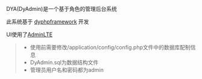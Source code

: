 DYA(DyAdmin)是一个基于角色的管理后台系统

此系统基于 [dyphpframework](https://github.com/rainsun007/dyphpframework) 开发

UI使用了[AdminLTE](https://github.com/almasaeed2010/AdminLTE/)


> - 使用前需要修改/application/config/config.php文件中的数据库配制信息
> - DyAdmin.sql为数据结构文件
> - 管理员用户名和密码都为admin
